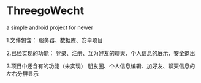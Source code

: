 # ThreegoWecht
a simple android project for newer 

1.文件包含：
   服务器、数据库、安卓项目 

2.已经实现的功能：
    登录、注册、互为好友的聊天、个人信息的展示、安全退出
    
3.项目中还含有的功能（未实现）
    朋友圈、个人信息编辑、加好友、聊天信息的左右分屏显示
